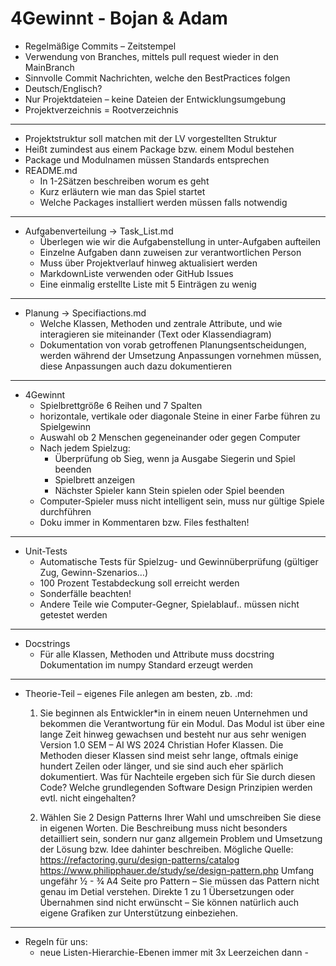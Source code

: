# 4Gewinnt - Bojan & Adam  

- Regelmäßige Commits – Zeitstempel
- Verwendung von Branches, mittels pull request wieder in den MainBranch
- Sinnvolle Commit Nachrichten, welche den BestPractices folgen
- Deutsch/Englisch?
- Nur Projektdateien – keine Dateien der Entwicklungsumgebung
- Projektverzeichnis = Rootverzeichnis

---

- Projektstruktur soll matchen mit der LV vorgestellten Struktur
- Heißt zumindest aus einem Package bzw. einem Modul bestehen
- Package und Modulnamen müssen Standards entsprechen
- README.md
   - In 1-2Sätzen beschreiben worum es geht
   - Kurz erläutern wie man das Spiel startet
   - Welche Packages installiert werden müssen falls notwendig

---

- Aufgabenverteilung -> Task_List.md
   - Überlegen wie wir die Aufgabenstellung in unter-Aufgaben aufteilen
   - Einzelne Aufgaben dann zuweisen zur verantwortlichen Person
   - Muss über Projektverlauf hinweg aktualisiert werden
   - MarkdownListe verwenden oder GitHub Issues
   - Eine einmalig erstellte Liste mit 5 Einträgen zu wenig

---

- Planung -> Specifiactions.md
   - Welche Klassen, Methoden und zentrale Attribute, und wie interagieren sie miteinander (Text oder Klassendiagram)
   - Dokumentation von vorab getroffenen Planungsentscheidungen, werden während der Umsetzung Anpassungen vornehmen müssen, diese Anpassungen auch dazu dokumentieren 

--- 

- 4Gewinnt
   - Spielbrettgröße 6 Reihen und 7 Spalten
   - horizontale, vertikale oder diagonale Steine in einer Farbe führen zu Spielgewinn
   - Auswahl ob 2 Menschen gegeneinander oder gegen Computer
   - Nach jedem Spielzug:
      - Überprüfung ob Sieg, wenn ja Ausgabe Siegerin und Spiel beenden
      - Spielbrett anzeigen
      - Nächster Spieler kann Stein spielen oder Spiel beenden
   - Computer-Spieler muss nicht intelligent sein, muss nur gültige Spiele durchführen
   - Doku immer in Kommentaren bzw. Files festhalten!

--- 

- Unit-Tests
   - Automatische Tests für Spielzug- und Gewinnüberprüfung (gültiger Zug, Gewinn-Szenarios…)
   - 100 Prozent Testabdeckung soll erreicht werden
   - Sonderfälle beachten!
   - Andere Teile wie Computer-Gegner, Spielablauf.. müssen nicht getestet werden

--- 

- Docstrings
   - Für alle Klassen, Methoden und Attribute muss docstring Dokumentation im numpy Standard erzeugt werden

--- 

- Theorie-Teil – eigenes File anlegen am besten, zb. .md:
   1.	Sie beginnen als Entwickler*in in einem neuen Unternehmen und bekommen die Verantwortung für ein Modul. Das Modul ist über eine lange Zeit hinweg gewachsen und besteht nur aus sehr wenigen Version 1.0 SEM – AI WS 2024 Christian Hofer Klassen. Die Methoden dieser Klassen sind meist sehr lange, oftmals einige hundert Zeilen oder länger, und sie sind auch eher spärlich dokumentiert. Was für Nachteile ergeben sich für Sie durch diesen Code? Welche grundlegenden Software Design Prinzipien werden evtl. nicht eingehalten?

   2.	Wählen Sie 2 Design Patterns Ihrer Wahl und umschreiben Sie diese in eigenen Worten. Die Beschreibung muss nicht besonders detailliert sein, sondern nur ganz allgemein Problem und Umsetzung der Lösung bzw. Idee dahinter beschreiben. Mögliche Quelle: https://refactoring.guru/design-patterns/catalog https://www.philipphauer.de/study/se/design-pattern.php Umfang ungefähr ½ - ¾ A4 Seite pro Pattern – Sie müssen das Pattern nicht genau im Detial verstehen. Direkte 1 zu 1 Übersetzungen oder Übernahmen sind nicht erwünscht – Sie können natürlich auch eigene Grafiken zur Unterstützung einbeziehen.

--- 

- Regeln für uns:
    - neue Listen-Hierarchie-Ebenen immer mit 3x Leerzeichen dann -
    